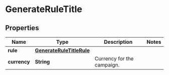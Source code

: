 

# GenerateRuleTitle

## Properties

Name | Type | Description | Notes
------------ | ------------- | ------------- | -------------
**rule** | [**GenerateRuleTitleRule**](GenerateRuleTitleRule.md) |  | 
**currency** | **String** | Currency for the campaign. | 




